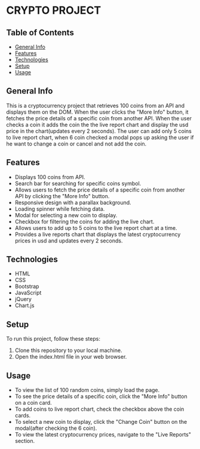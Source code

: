 # CRYPTO PROJECT

## Table of Contents
- [General Info](#general-info)
- [Features](#features)
- [Technologies](#technologies)
- [Setup](#setup)
- [Usage](#usage)

## General Info
This is a cryptocurrency project that retrieves 100 coins from an API and displays them on the DOM. When the user clicks the "More Info" button, it fetches the price details of a specific coin from another API. When the user checks a coin it adds the coin the the live report chart and display the usd price in the chart(updates every 2 seconds). The user can add only 5 coins to live report chart, when 6 coin checked a modal pops up asking the user if he want to change a coin or cancel and not add the coin.

## Features
- Displays 100 coins from API.
- Search bar for searching for specific coins symbol.
- Allows users to fetch the price details of a specific coin from another API by clicking the "More Info" button.
- Responsive design with a parallax background.
- Loading spinner while fetching data.
- Modal for selecting a new coin to display.
- Checkbox for filtering the coins for adding the live chart.
- Allows users to add up to 5 coins to the live report chart at a time.
- Provides a live reports chart that displays the latest cryptocurrency prices in usd and updates every 2 seconds.

## Technologies
- HTML
- CSS
- Bootstrap
- JavaScript
- jQuery
- Chart.js

## Setup
To run this project, follow these steps:

1. Clone this repository to your local machine.
2. Open the index.html file in your web browser.

## Usage
- To view the list of 100 random coins, simply load the page.
- To see the price details of a specific coin, click the "More Info" button on a coin card.
- To add coins to live report chart, check the checkbox above the coin cards.
- To select a new coin to display, click the "Change Coin" button on the modal(after checking the 6 coin).
- To view the latest cryptocurrency prices, navigate to the "Live Reports" section.

